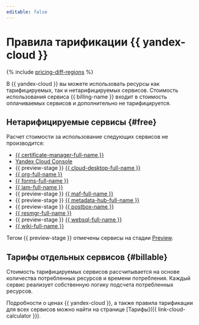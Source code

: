 ```yaml
---
editable: false
---
```


# Правила тарификации {{ yandex-cloud }}

{% include [pricing-diff-regions](../_includes/pricing-diff-regions.md) %}

В {{ yandex-cloud }} вы можете использовать ресурсы как тарифицируемых, так и нетарифицируемых сервисов. Стоимость использования сервиса {{ billing-name }} входит в стоимость оплачиваемых сервисов и дополнительно не тарифицируется.


## Нетарифицируемые сервисы {#free}

Расчет стоимости за использование следующих сервисов не производится:

* [{{ certificate-manager-full-name }}](../certificate-manager/pricing.md)
* [Yandex Cloud Console](../console/pricing.md)
* {{ preview-stage }} [{{ cloud-desktop-full-name }}](../cloud-desktop/pricing.md)
* [{{ org-full-name }}](../organization/pricing.md)
* [{{ forms-full-name }}](../forms/pricing.md)
* [{{ iam-full-name }}](../iam/pricing.md)
* {{ preview-stage }} [{{ maf-full-name }}](../managed-airflow/pricing.md)
* {{ preview-stage }} [{{ metadata-hub-full-name }}](../metadata-hub/pricing.md)
* {{ preview-stage }} [{{ postbox-name }}](../postbox/pricing.md)
* [{{ resmgr-full-name }}](../resource-manager/pricing.md)
* {{ preview-stage }} [{{ websql-full-name }}](../websql/pricing.md)
* [{{ wiki-full-name }}](../wiki/pricing.md)

 Тегом {{ preview-stage }} отмечены сервисы на стадии [Preview](../overview/concepts/launch-stages.md). 

## Тарифы отдельных сервисов {#billable}

Стоимость тарифицируемых сервисов рассчитывается на основе количества потребленных ресурсов и времени потребления. Каждый сервис реализует собственную логику подсчета потребленных ресурсов.

Подробности о ценах {{ yandex-cloud }}, а также правила тарификации для всех сервисов можно найти на странице [Тарифы]({{ link-cloud-calculator }}).
